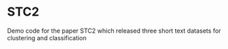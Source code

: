 # STC2
Demo code for the paper STC2 which released three short text datasets for clustering and classification
